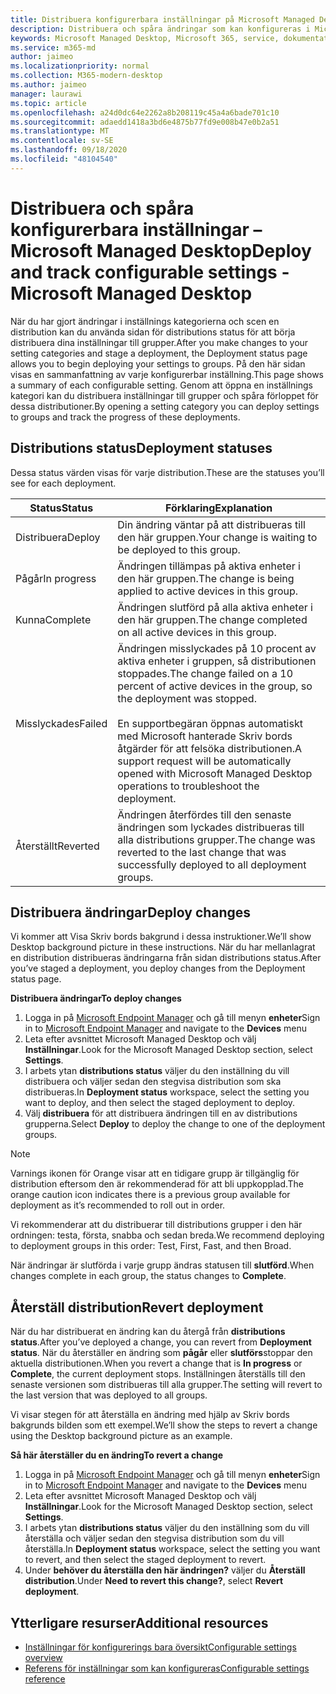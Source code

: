 ```yaml
---
title: Distribuera konfigurerbara inställningar på Microsoft Managed Desktop
description: Distribuera och spåra ändringar som kan konfigureras i Microsoft hanterat skriv bord.
keywords: Microsoft Managed Desktop, Microsoft 365, service, dokumentation, distribution, stegvis distribution, konfigurerbara inställningar
ms.service: m365-md
author: jaimeo
ms.localizationpriority: normal
ms.collection: M365-modern-desktop
ms.author: jaimeo
manager: laurawi
ms.topic: article
ms.openlocfilehash: a24d0dc64e2262a8b208119c45a4a6bade701c10
ms.sourcegitcommit: adaedd1418a3bd6e4875b77fd9e008b47e0b2a51
ms.translationtype: MT
ms.contentlocale: sv-SE
ms.lasthandoff: 09/18/2020
ms.locfileid: "48104540"
---
```

# <a name="deploy-and-track-configurable-settings---microsoft-managed-desktop"></a><span data-ttu-id="d1248-104">Distribuera och spåra konfigurerbara inställningar – Microsoft Managed Desktop</span><span class="sxs-lookup"><span data-stu-id="d1248-104">Deploy and track configurable settings - Microsoft Managed Desktop</span></span>

<span data-ttu-id="d1248-105">När du har gjort ändringar i inställnings kategorierna och scen en distribution kan du använda sidan för distributions status för att börja distribuera dina inställningar till grupper.</span><span class="sxs-lookup"><span data-stu-id="d1248-105">After you make changes to your setting categories and stage a deployment, the Deployment status page allows you to begin deploying your settings to groups.</span></span> <span data-ttu-id="d1248-106">På den här sidan visas en sammanfattning av varje konfigurerbar inställning.</span><span class="sxs-lookup"><span data-stu-id="d1248-106">This page shows a summary of each configurable setting.</span></span> <span data-ttu-id="d1248-107">Genom att öppna en inställnings kategori kan du distribuera inställningar till grupper och spåra förloppet för dessa distributioner.</span><span class="sxs-lookup"><span data-stu-id="d1248-107">By opening a setting category you can deploy settings to groups and track the progress of these deployments.</span></span>

## <a name="deployment-statuses"></a><span data-ttu-id="d1248-108">Distributions status</span><span class="sxs-lookup"><span data-stu-id="d1248-108">Deployment statuses</span></span> 

<span data-ttu-id="d1248-109">Dessa status värden visas för varje distribution.</span><span class="sxs-lookup"><span data-stu-id="d1248-109">These are the statuses you’ll see for each deployment.</span></span>

<span data-ttu-id="d1248-110">Status</span><span class="sxs-lookup"><span data-stu-id="d1248-110">Status</span></span>  | <span data-ttu-id="d1248-111">Förklaring</span><span class="sxs-lookup"><span data-stu-id="d1248-111">Explanation</span></span> 
--- | --- 
<span data-ttu-id="d1248-112">Distribuera</span><span class="sxs-lookup"><span data-stu-id="d1248-112">Deploy</span></span> | <span data-ttu-id="d1248-113">Din ändring väntar på att distribueras till den här gruppen.</span><span class="sxs-lookup"><span data-stu-id="d1248-113">Your change is waiting to be deployed to this group.</span></span>
<span data-ttu-id="d1248-114">Pågår</span><span class="sxs-lookup"><span data-stu-id="d1248-114">In progress</span></span> | <span data-ttu-id="d1248-115">Ändringen tillämpas på aktiva enheter i den här gruppen.</span><span class="sxs-lookup"><span data-stu-id="d1248-115">The change is being applied to active devices in this group.</span></span> 
<span data-ttu-id="d1248-116">Kunna</span><span class="sxs-lookup"><span data-stu-id="d1248-116">Complete</span></span> | <span data-ttu-id="d1248-117">Ändringen slutförd på alla aktiva enheter i den här gruppen.</span><span class="sxs-lookup"><span data-stu-id="d1248-117">The change completed on all active devices in this group.</span></span> 
<span data-ttu-id="d1248-118">Misslyckades</span><span class="sxs-lookup"><span data-stu-id="d1248-118">Failed</span></span> | <span data-ttu-id="d1248-119">Ändringen misslyckades på 10 procent av aktiva enheter i gruppen, så distributionen stoppades.</span><span class="sxs-lookup"><span data-stu-id="d1248-119">The change failed on a 10 percent of active devices in the group, so the deployment was stopped.</span></span><br><br> <span data-ttu-id="d1248-120">En supportbegäran öppnas automatiskt med Microsoft hanterade Skriv bords åtgärder för att felsöka distributionen.</span><span class="sxs-lookup"><span data-stu-id="d1248-120">A support request will be automatically opened with Microsoft Managed Desktop operations to troubleshoot the deployment.</span></span> 
<span data-ttu-id="d1248-121">Återställt</span><span class="sxs-lookup"><span data-stu-id="d1248-121">Reverted</span></span> | <span data-ttu-id="d1248-122">Ändringen återfördes till den senaste ändringen som lyckades distribueras till alla distributions grupper.</span><span class="sxs-lookup"><span data-stu-id="d1248-122">The change was reverted to the last change that was successfully deployed to all deployment groups.</span></span>

## <a name="deploy-changes"></a><span data-ttu-id="d1248-123">Distribuera ändringar</span><span class="sxs-lookup"><span data-stu-id="d1248-123">Deploy changes</span></span>

<span data-ttu-id="d1248-124">Vi kommer att Visa Skriv bords bakgrund i dessa instruktioner.</span><span class="sxs-lookup"><span data-stu-id="d1248-124">We’ll show Desktop background picture in these instructions.</span></span> <span data-ttu-id="d1248-125">När du har mellanlagrat en distribution distribueras ändringarna från sidan distributions status.</span><span class="sxs-lookup"><span data-stu-id="d1248-125">After you’ve staged a deployment, you deploy changes from the Deployment status page.</span></span> 

<span data-ttu-id="d1248-126">**Distribuera ändringar**</span><span class="sxs-lookup"><span data-stu-id="d1248-126">**To deploy changes**</span></span>

1. <span data-ttu-id="d1248-127">Logga in på [Microsoft Endpoint Manager](https://endpoint.microsoft.com/) och gå till menyn **enheter**</span><span class="sxs-lookup"><span data-stu-id="d1248-127">Sign in to [Microsoft Endpoint Manager](https://endpoint.microsoft.com/) and navigate to the **Devices** menu</span></span>
2. <span data-ttu-id="d1248-128">Leta efter avsnittet Microsoft Managed Desktop och välj **Inställningar**.</span><span class="sxs-lookup"><span data-stu-id="d1248-128">Look for the Microsoft Managed Desktop section, select **Settings**.</span></span>
3. <span data-ttu-id="d1248-129">I arbets ytan **distributions status** väljer du den inställning du vill distribuera och väljer sedan den stegvisa distribution som ska distribueras.</span><span class="sxs-lookup"><span data-stu-id="d1248-129">In **Deployment status** workspace, select the setting you want to deploy, and then select the staged deployment to deploy.</span></span>
4. <span data-ttu-id="d1248-130">Välj **distribuera** för att distribuera ändringen till en av distributions grupperna.</span><span class="sxs-lookup"><span data-stu-id="d1248-130">Select **Deploy** to deploy the change to one of the deployment groups.</span></span>

> [!NOTE] 
> <span data-ttu-id="d1248-131">Varnings ikonen för Orange visar att en tidigare grupp är tillgänglig för distribution eftersom den är rekommenderad för att bli uppkopplad.</span><span class="sxs-lookup"><span data-stu-id="d1248-131">The orange caution icon indicates there is a previous group available for deployment as it’s recommended to roll out in order.</span></span> 

<!-- Needs picture updated to show MEM ![Deployment status workspace. Trusted sites pane on the right. In the Deployment groups section are three columns: deployment groups, devices, and status. In the status column, "deploy" is highlighted.](../../media/1deployedit.png) -->

<span data-ttu-id="d1248-132">Vi rekommenderar att du distribuerar till distributions grupper i den här ordningen: testa, första, snabba och sedan breda.</span><span class="sxs-lookup"><span data-stu-id="d1248-132">We recommend deploying to deployment groups in this order: Test, First, Fast, and then Broad.</span></span> 

<span data-ttu-id="d1248-133">När ändringar är slutförda i varje grupp ändras statusen till **slutförd**.</span><span class="sxs-lookup"><span data-stu-id="d1248-133">When changes complete in each group, the status changes to **Complete**.</span></span>

<!-- Needs picture updated to show MEM ![Deployment status workspace with columns for date updated, version, test, first, fast, and broad. The Proxy row is expanded, showing a dated setting flagged as "complete" in each of the four deployment groups.](../../media/2completeedit.png) -->

## <a name="revert-deployment"></a><span data-ttu-id="d1248-134">Återställ distribution</span><span class="sxs-lookup"><span data-stu-id="d1248-134">Revert deployment</span></span>

<span data-ttu-id="d1248-135">När du har distribuerat en ändring kan du återgå från **distributions status**.</span><span class="sxs-lookup"><span data-stu-id="d1248-135">After you’ve deployed a change, you can revert from **Deployment status**.</span></span> <span data-ttu-id="d1248-136">När du återställer en ändring som **pågår** eller **slutförs**stoppar den aktuella distributionen.</span><span class="sxs-lookup"><span data-stu-id="d1248-136">When you revert a change that is **In progress** or **Complete**, the current deployment stops.</span></span> <span data-ttu-id="d1248-137">Inställningen återställs till den senaste versionen som distribueras till alla grupper.</span><span class="sxs-lookup"><span data-stu-id="d1248-137">The setting will revert to the last version that was deployed to all groups.</span></span> 

<span data-ttu-id="d1248-138">Vi visar stegen för att återställa en ändring med hjälp av Skriv bords bakgrunds bilden som ett exempel.</span><span class="sxs-lookup"><span data-stu-id="d1248-138">We’ll show the steps to revert a change using the Desktop background picture as an example.</span></span> 

<span data-ttu-id="d1248-139">**Så här återställer du en ändring**</span><span class="sxs-lookup"><span data-stu-id="d1248-139">**To revert a change**</span></span>
1. <span data-ttu-id="d1248-140">Logga in på [Microsoft Endpoint Manager](https://endpoint.microsoft.com/) och gå till menyn **enheter**</span><span class="sxs-lookup"><span data-stu-id="d1248-140">Sign in to [Microsoft Endpoint Manager](https://endpoint.microsoft.com/) and navigate to the **Devices** menu</span></span>
2. <span data-ttu-id="d1248-141">Leta efter avsnittet Microsoft Managed Desktop och välj **Inställningar**.</span><span class="sxs-lookup"><span data-stu-id="d1248-141">Look for the Microsoft Managed Desktop section, select **Settings**.</span></span>
3. <span data-ttu-id="d1248-142">I arbets ytan **distributions status** väljer du den inställning som du vill återställa och väljer sedan den stegvisa distribution som du vill återställa.</span><span class="sxs-lookup"><span data-stu-id="d1248-142">In **Deployment status** workspace, select the setting you want to revert, and then select the staged deployment to revert.</span></span>
4. <span data-ttu-id="d1248-143">Under **behöver du återställa den här ändringen?** väljer du **Återställ distribution**.</span><span class="sxs-lookup"><span data-stu-id="d1248-143">Under **Need to revert this change?**, select **Revert deployment**.</span></span>

<!-- Needs picture updated to show MEM ![Deployment status workspace. Browser start pages is selected, opening a pane on the right side with data about the submitted change and its status. At the bottom is the "need to revert this change" area where you can select "Revert deployment."](../../media/3revert.png) -->

## <a name="additional-resources"></a><span data-ttu-id="d1248-144">Ytterligare resurser</span><span class="sxs-lookup"><span data-stu-id="d1248-144">Additional resources</span></span>
- [<span data-ttu-id="d1248-145">Inställningar för konfigurerings bara översikt</span><span class="sxs-lookup"><span data-stu-id="d1248-145">Configurable settings overview</span></span>](config-setting-overview.md)
- [<span data-ttu-id="d1248-146">Referens för inställningar som kan konfigureras</span><span class="sxs-lookup"><span data-stu-id="d1248-146">Configurable settings reference</span></span>](config-setting-ref.md) 

